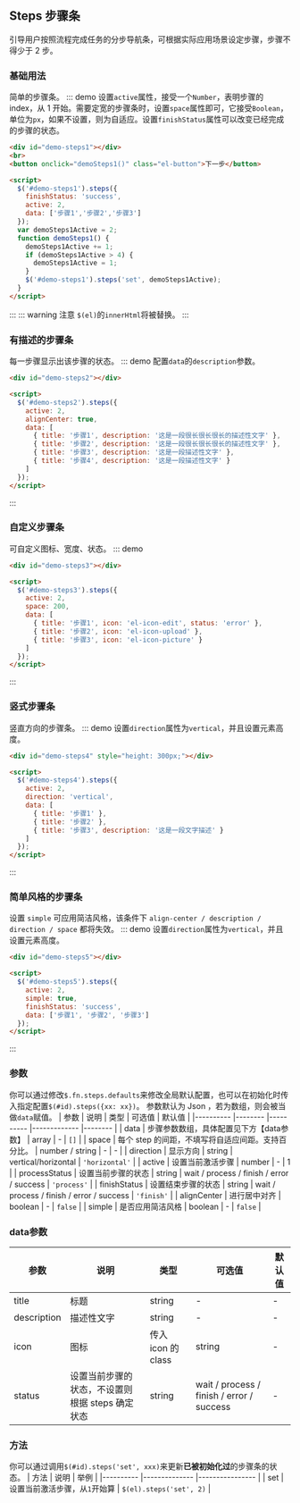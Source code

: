 ## Steps 步骤条
引导用户按照流程完成任务的分步导航条，可根据实际应用场景设定步骤，步骤不得少于 2 步。

### 基础用法
简单的步骤条。
::: demo 设置`active`属性，接受一个`Number`，表明步骤的 index，从 1 开始。需要定宽的步骤条时，设置`space`属性即可，它接受`Boolean`，单位为`px`，如果不设置，则为自适应。设置`finishStatus`属性可以改变已经完成的步骤的状态。

```html
<div id="demo-steps1"></div>
<br>
<button onclick="demoSteps1()" class="el-button">下一步</button>

<script>
  $('#demo-steps1').steps({
    finishStatus: 'success',
    active: 2,
    data: ['步骤1','步骤2','步骤3']
  });
  var demoSteps1Active = 2;
  function demoSteps1() {
    demoSteps1Active += 1;
    if (demoSteps1Active > 4) {
      demoSteps1Active = 1;
    }
    $('#demo-steps1').steps('set', demoSteps1Active);
  }
</script>
```
:::
::: warning 注意
`$(el)`的`innerHtml`将被替换。
:::

### 有描述的步骤条
每一步骤显示出该步骤的状态。
::: demo 配置`data`的`description`参数。

```html
<div id="demo-steps2"></div>

<script>
  $('#demo-steps2').steps({
    active: 2,
    alignCenter: true,
    data: [
      { title: '步骤1', description: '这是一段很长很长很长的描述性文字' },
      { title: '步骤2', description: '这是一段很长很长很长的描述性文字' },
      { title: '步骤3', description: '这是一段描述性文字' },
      { title: '步骤4', description: '这是一段描述性文字' }
    ]
  });
</script>
```
:::

### 自定义步骤条
可自定义图标、宽度、状态。
::: demo

```html
<div id="demo-steps3"></div>

<script>
  $('#demo-steps3').steps({
    active: 2,
    space: 200,
    data: [
      { title: '步骤1', icon: 'el-icon-edit', status: 'error' },
      { title: '步骤2', icon: 'el-icon-upload' },
      { title: '步骤3', icon: 'el-icon-picture' }
    ]
  });
</script>
```
:::

### 竖式步骤条
竖直方向的步骤条。
::: demo 设置`direction`属性为`vertical`，并且设置元素高度。

```html
<div id="demo-steps4" style="height: 300px;"></div>

<script>
  $('#demo-steps4').steps({
    active: 2,
    direction: 'vertical',
    data: [
      { title: '步骤1' },
      { title: '步骤2' },
      { title: '步骤3', description: '这是一段文字描述' }
    ]
  });
</script>
```
:::

### 简单风格的步骤条
设置 `simple` 可应用简洁风格，该条件下 `align-center / description / direction / space` 都将失效。
::: demo 设置`direction`属性为`vertical`，并且设置元素高度。

```html
<div id="demo-steps5"></div>

<script>
  $('#demo-steps5').steps({
    active: 2,
    simple: true,
    finishStatus: 'success',
    data: ['步骤1', '步骤2', '步骤3']
  });
</script>
```
:::

### 参数
你可以通过修改`$.fn.steps.defaults`来修改全局默认配置，也可以在初始化时传入指定配置`$(#id).steps({xx: xx})`。
参数默认为 Json ，若为数组，则会被当做`data`赋值。
| 参数      | 说明          | 类型      | 可选值                           | 默认值  |
|---------- |-------- |---------- |-------------  |-------- |
| data          | 步骤参数数组，具体配置见下方【data参数】   | array  | - | `[]` |
| space | 每个 step 的间距，不填写将自适应间距。支持百分比。 | number / string | - | - |
| direction | 显示方向 | string | vertical/horizontal | `'horizontal'` |
| active | 设置当前激活步骤  | number | - | 1 |
| processStatus | 设置当前步骤的状态 | string | wait / process / finish / error / success | `'process'` |
| finishStatus | 设置结束步骤的状态 | string | wait / process / finish / error / success | `'finish'` |
| alignCenter | 进行居中对齐 | boolean | - | `false` |
| simple | 是否应用简洁风格 | boolean | - | `false` |

### data参数
| 参数      | 说明    | 类型      | 可选值       | 默认值   |
|---------- |-------- |---------- |-------------  |-------- |
| title | 标题 | string | - | - |
| description | 描述性文字 | string | - | - |
| icon | 图标 | 传入 icon 的 class | string | - |
| status | 设置当前步骤的状态，不设置则根据 steps 确定状态 | string | wait / process / finish / error / success | - |

### 方法
你可以通过调用`$(#id).steps('set', xxx)`来更新**已被初始化过**的步骤条的状态。
| 方法      | 说明          | 举例  |
|---------- |-------------- |---------------- |
| set | 设置当前激活步骤，从`1`开始算 | `$(el).steps('set', 2)` |
